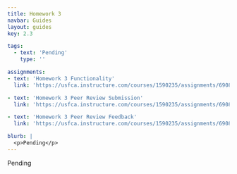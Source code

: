 ```yaml
---
title: Homework 3
navbar: Guides
layout: guides
key: 2.3

tags:
  - text: 'Pending'
    type: ''

assignments:
- text: 'Homework 3 Functionality'
  link: 'https://usfca.instructure.com/courses/1590235/assignments/6908016'

- text: 'Homework 3 Peer Review Submission'
  link: 'https://usfca.instructure.com/courses/1590235/assignments/6908008'

- text: 'Homework 3 Peer Review Feedback'
  link: 'https://usfca.instructure.com/courses/1590235/assignments/6908017'

blurb: |
  <p>Pending</p>
---
```


Pending

